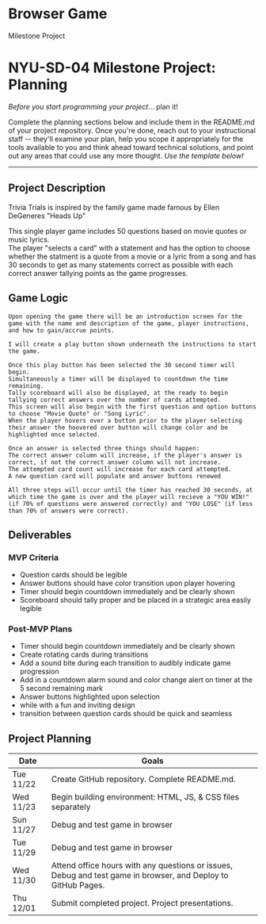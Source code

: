 # Browser Game
 Milestone Project
 
# NYU-SD-04 Milestone Project: Planning

_Before you start programming your project_... plan it!

Complete the planning sections below and include them in the README.md of your project repository. Once you're done, reach out to your instructional staff -- they'll examine your plan, help you scope it appropriately for the tools available to you and think ahead toward technical solutions, and point out any areas that could use any more thought. _Use the template below!_

--------

## Project Description

Trivia Trials is inspired by the family game made famous by Ellen DeGeneres "Heads Up"

This single player game includes 50 questions based on movie quotes or music lyrics.  
The player "selects a card" with a statement and has the option to choose whether the statment is a quote from a movie or a lyric from a song and has 30 seconds to get as many statements correct as possible with each correct answer tallying points as the game progresses.

## Game Logic

```
Upon opening the game there will be an introduction screen for the game with the name and description of the game, player instructions, and how to gain/accrue points.

I will create a play button shown underneath the instructions to start the game.

Once this play button has been selected the 30 second timer will begin.
Simultaneously a timer will be displayed to countdown the time remaining.
Tally scoreboard will also be displayed, at the ready to begin tallying correct answers over the number of cards attempted.
This screen will also begin with the first question and option buttons to choose "Movie Quote" or "Song Lyric".
When the player hovers over a button prior to the player selecting their answer the hoovered over button will change color and be highlighted once selected.

Once an answer is selected three things should happen:
The correct answer column will increase, if the player's answer is correct, if not the correct answer column will not increase.
The attempted card count will increase for each card attempted.
A new question card will populate and answer buttons renewed

All three steps will occur until the timer has reached 30 seconds, at which time the game is over and the player will recieve a "YOU WIN!" (if 70% of questions were answered correctly) and "YOU LOSE" (if less than 70% of answers were correct).

```

## Deliverables

### MVP Criteria

- Question cards should be legible
- Answer buttons should have color transition upon player hovering
- Timer should begin countdown immediately and be clearly shown
- Scoreboard should tally proper and be placed in a strategic area easily legible

### Post-MVP Plans

- Timer should begin countdown immediately and be clearly shown
- Create rotating cards during transitions
- Add a sound bite during each transition to audibly indicate game progression
- Add in a countdown alarm sound and color change alert on timer at the 5 second remaining mark
- Answer buttons highlighted upon selection
- while with a fun and inviting design
- transition between question cards should be quick and seamless

## Project Planning

| Date | Goals |
| ---- | ----- |
| Tue 11/22 | Create GitHub repository. Complete README.md. |
| Wed 11/23 | Begin building environment: HTML, JS, & CSS files separately     |
| Sun 11/27 | Debug and test game in browser     |
| Tue 11/29 | Debug and test game in browser     |
| Wed 11/30 | Attend office hours with any questions or issues, Debug and test game in browser, and Deploy to GitHub Pages. |
| Thu 12/01 | Submit completed project. Project presentations. |
